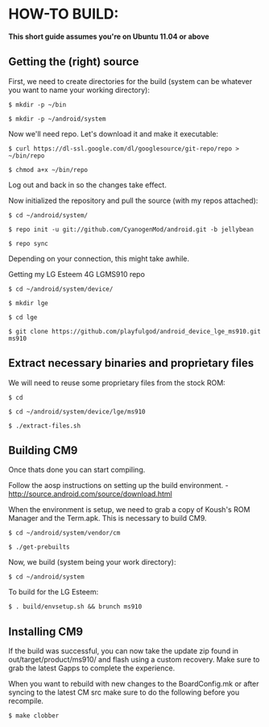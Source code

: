 HOW-TO BUILD:
=============

**This short guide assumes you're on Ubuntu 11.04 or above**

Getting the (right) source
--------------------------

First, we need to create directories for the build (system can be whatever you want to name your working directory):

    $ mkdir -p ~/bin

    $ mkdir -p ~/android/system

Now we'll need repo. Let's download it and make it executable:

    $ curl https://dl-ssl.google.com/dl/googlesource/git-repo/repo > ~/bin/repo

    $ chmod a+x ~/bin/repo

Log out and back in so the changes take effect.

Now initialized the repository and pull the source (with my repos attached):

    $ cd ~/android/system/
    
    $ repo init -u git://github.com/CyanogenMod/android.git -b jellybean
    
    $ repo sync

Depending on your connection, this might take awhile.

Getting my LG Esteem 4G LGMS910 repo
	
	$ cd ~/android/system/device/

	$ mkdir lge

	$ cd lge

	$ git clone https://github.com/playfulgod/android_device_lge_ms910.git ms910

Extract necessary binaries and proprietary files 
------------------------------------------------

We will need to reuse some proprietary files from the stock ROM:

    $ cd
    
    $ cd ~/android/system/device/lge/ms910
    
    $ ./extract-files.sh

Building CM9
-------------
Once thats done you can start compiling.

Follow the aosp instructions on setting up the build environment. - http://source.android.com/source/download.html

When the environment is setup, we need to grab a copy of Koush's ROM Manager and the Term.apk. This is necessary to build CM9.

    $ cd ~/android/system/vendor/cm

    $ ./get-prebuilts

Now, we build (system being your work directory):

    $ cd ~/android/system

To build for the LG Esteem:
    
    $ . build/envsetup.sh && brunch ms910


Installing CM9
---------------
If the build was successful, you can now take the update zip found in out/target/product/ms910/ and flash using a custom recovery. Make sure to grab the latest Gapps to complete the experience.

When you want to rebuild with new changes to the BoardConfig.mk or after syncing to the latest CM src make sure to do the following before you recompile.

    $ make clobber


